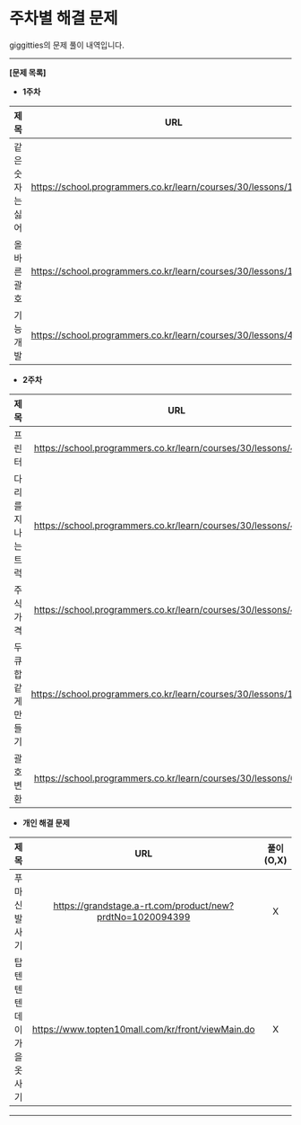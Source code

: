 # 주차별 해결 문제 

giggitties의 문제 풀이 내역입니다.

------

**[문제 목록]**

* **1주차**

|   제목    |               URL                | 풀이(O,X) |
| :-------: | :------------------------------: | :-------: |
| 같은 숫자는 싫어 | https://school.programmers.co.kr/learn/courses/30/lessons/12906 |    x     |
| 올바른 괄호 | https://school.programmers.co.kr/learn/courses/30/lessons/12909 |     x    |
| 기능개발 | https://school.programmers.co.kr/learn/courses/30/lessons/42586 |     x    |

* **2주차**

|   제목    |               URL                | 풀이(O,X) |
| :-------: | :------------------------------: | :-------: |
| 프린터 | https://school.programmers.co.kr/learn/courses/30/lessons/42587 |    X     |
| 다리를 지나는 트럭 | https://school.programmers.co.kr/learn/courses/30/lessons/42583 |     X     |
| 주식가격 | https://school.programmers.co.kr/learn/courses/30/lessons/42584 |     X     |
| 두 큐 합 같게 만들기 | https://school.programmers.co.kr/learn/courses/30/lessons/118667 |     X     |
| 괄호 변환 | https://school.programmers.co.kr/learn/courses/30/lessons/60058 |     X     |

* **개인 해결 문제**

|   제목    |               URL                | 풀이(O,X) |
| :-------: | :------------------------------: | :-------: |
| 푸마 신발 사기 | https://grandstage.a-rt.com/product/new?prdtNo=1020094399 |     X      |
| 탑텐 텐텐데이 가을옷 사기 | https://www.topten10mall.com/kr/front/viewMain.do |     X      |

------

